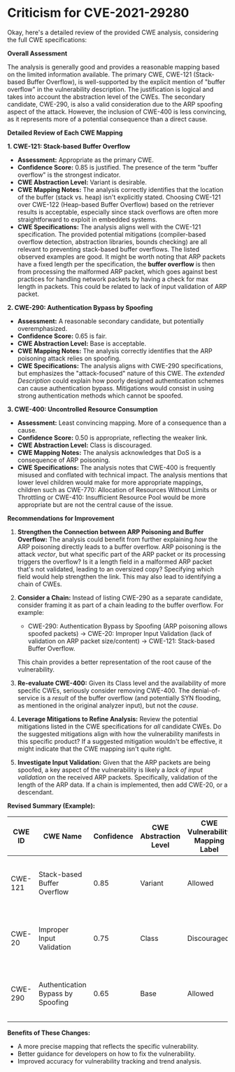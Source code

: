 # Criticism for CVE-2021-29280

Okay, here's a detailed review of the provided CWE analysis, considering the full CWE specifications:

**Overall Assessment**

The analysis is generally good and provides a reasonable mapping based on the limited information available. The primary CWE, CWE-121 (Stack-based Buffer Overflow), is well-supported by the explicit mention of "buffer overflow" in the vulnerability description. The justification is logical and takes into account the abstraction level of the CWEs. The secondary candidate, CWE-290, is also a valid consideration due to the ARP spoofing aspect of the attack. However, the inclusion of CWE-400 is less convincing, as it represents more of a potential consequence than a direct cause.

**Detailed Review of Each CWE Mapping**

**1.  CWE-121: Stack-based Buffer Overflow**

*   **Assessment:** Appropriate as the primary CWE.
*   **Confidence Score:** 0.85 is justified. The presence of the term "buffer overflow" is the strongest indicator.
*   **CWE Abstraction Level:** Variant is desirable.
*   **CWE Mapping Notes:** The analysis correctly identifies that the location of the buffer (stack vs. heap) isn't explicitly stated. Choosing CWE-121 over CWE-122 (Heap-based Buffer Overflow) based on the retriever results is acceptable, especially since stack overflows are often more straightforward to exploit in embedded systems.
*   **CWE Specifications:** The analysis aligns well with the CWE-121 specification. The provided potential mitigations (compiler-based overflow detection, abstraction libraries, bounds checking) are all relevant to preventing stack-based buffer overflows. The listed observed examples are good.  It might be worth noting that ARP packets have a fixed length per the specification, the **buffer overflow** is then from processing the malformed ARP packet, which goes against best practices for handling network packets by having a check for max length in packets. This could be related to lack of input validation of ARP packet.

**2. CWE-290: Authentication Bypass by Spoofing**

*   **Assessment:** A reasonable secondary candidate, but potentially overemphasized.
*   **Confidence Score:** 0.65 is fair.
*   **CWE Abstraction Level:** Base is acceptable.
*   **CWE Mapping Notes:** The analysis correctly identifies that the ARP poisoning attack relies on spoofing.
*   **CWE Specifications:** The analysis aligns with CWE-290 specifications, but emphasizes the "attack-focused" nature of this CWE. The *extended Description* could explain how poorly designed authentication schemes can cause authentication bypass. Mitigations would consist in using strong authentication methods which cannot be spoofed.

**3.  CWE-400: Uncontrolled Resource Consumption**

*   **Assessment:** Least convincing mapping. More of a consequence than a cause.
*   **Confidence Score:** 0.50 is appropriate, reflecting the weaker link.
*   **CWE Abstraction Level:** Class is discouraged.
*   **CWE Mapping Notes:** The analysis acknowledges that DoS is a consequence of ARP poisoning.
*   **CWE Specifications:** The analysis notes that CWE-400 is frequently misused and conflated with technical impact. The analysis mentions that lower level children would make for more appropriate mappings, children such as CWE-770: Allocation of Resources Without Limits or Throttling or CWE-410: Insufficient Resource Pool would be more appropriate but are not the central cause of the issue.

**Recommendations for Improvement**

1.  **Strengthen the Connection between ARP Poisoning and Buffer Overflow:** The analysis could benefit from further explaining *how* the ARP poisoning directly leads to a buffer overflow. ARP poisoning is the attack *vector*, but what specific part of the ARP packet or its processing triggers the overflow?  Is it a length field in a malformed ARP packet that's not validated, leading to an oversized copy? Specifying which field would help strengthen the link. This may also lead to identifying a chain of CWEs.
2.  **Consider a Chain:** Instead of listing CWE-290 as a separate candidate, consider framing it as part of a chain leading *to* the buffer overflow. For example:
    *   CWE-290: Authentication Bypass by Spoofing (ARP poisoning allows spoofed packets) -> CWE-20: Improper Input Validation (lack of validation on ARP packet size/content) -> CWE-121: Stack-based Buffer Overflow.

    This chain provides a better representation of the root cause of the vulnerability.
3.  **Re-evaluate CWE-400:** Given its Class level and the availability of more specific CWEs, seriously consider removing CWE-400. The denial-of-service is a *result* of the buffer overflow (and potentially SYN flooding, as mentioned in the original analyzer input), but not the *cause*.
4.  **Leverage Mitigations to Refine Analysis:** Review the potential mitigations listed in the CWE specifications for *all* candidate CWEs.  Do the suggested mitigations align with how the vulnerability manifests in this specific product?  If a suggested mitigation wouldn't be effective, it might indicate that the CWE mapping isn't quite right.
5.  **Investigate Input Validation:** Given that the ARP packets are being spoofed, a key aspect of the vulnerability is likely a *lack of input validation* on the received ARP packets. Specifically, validation of the length of the ARP data. If a chain is implemented, then add CWE-20, or a descendant.

**Revised Summary (Example):**

| CWE ID | CWE Name | Confidence | CWE Abstraction Level | CWE Vulnerability Mapping Label | CWE-Vulnerability Mapping Notes |
|---|---|---|---|---|---|
| CWE-121 | Stack-based Buffer Overflow | 0.85 | Variant | Allowed | Primary CWE; triggered by malformed ARP packet data. |
| CWE-20 | Improper Input Validation | 0.75 | Class | Discouraged | Lack of input validation of network packet data to check for validity |
| CWE-290 | Authentication Bypass by Spoofing | 0.65 | Base | Allowed | Secondary Candidate; ARP poisoning attack vector. |

**Benefits of These Changes:**

*   A more precise mapping that reflects the specific vulnerability.
*   Better guidance for developers on how to fix the vulnerability.
*   Improved accuracy for vulnerability tracking and trend analysis.